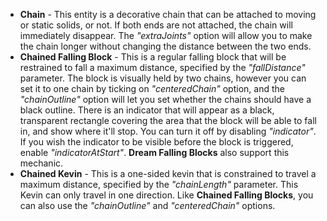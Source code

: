 *   **Chain** - This entity is a decorative chain that can be attached to moving or static solids, or not. If both ends are not attached, the chain will immediately disappear. The _"extraJoints"_ option will allow you to make the chain longer without changing the distance between the two ends.
*   **Chained Falling Block** - This is a regular falling block that will be restrained to fall a maximum distance, specified by the _"fallDistance"_ parameter. The block is visually held by two chains, however you can set it to one chain by ticking on _"centeredChain"_ option, and the _"chainOutline"_ option will let you set whether the chains should have a black outline. There is an indicator that will appear as a black, transparent rectangle covering the area that the block will be able to fall in, and show where it'll stop. You can turn it off by disabling _"indicator"_. If you wish the indicator to be visible before the block is triggered, enable _"indicatorAtStart"_. **Dream Falling Blocks** also support this mechanic.
*   **Chained Kevin** - This is a one-sided kevin that is constrained to travel a maximum distance, specified by the _"chainLength"_ parameter. This Kevin can only travel in one direction. Like **Chained Falling Blocks**, you can also use the _"chainOutline"_ and _"centeredChain"_ options.